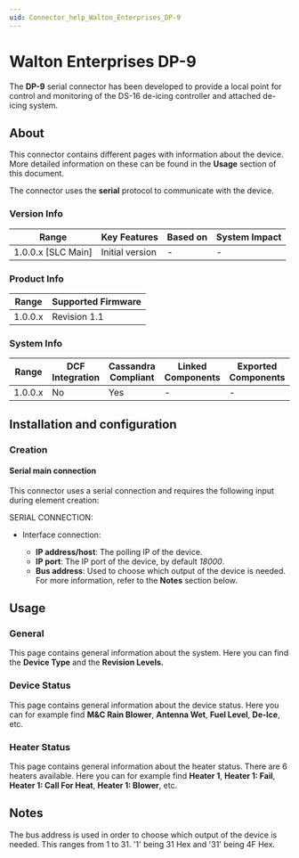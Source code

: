 ```yaml
---
uid: Connector_help_Walton_Enterprises_DP-9
---
```


# Walton Enterprises DP-9

The **DP-9** serial connector has been developed to provide a local point for control and monitoring of the DS-16 de-icing controller and attached de-icing system.

## About

This connector contains different pages with information about the device. More detailed information on these can be found in the **Usage** section of this document.

The connector uses the **serial** protocol to communicate with the device.

### Version Info

| Range                | Key Features     | Based on     | System Impact     |
|----------------------|------------------|--------------|-------------------|
| 1.0.0.x [SLC Main]   | Initial version  | -            | -                 |

### Product Info

| Range     | Supported Firmware     |
|-----------|------------------------|
| 1.0.0.x   | Revision 1.1           |

### System Info

| Range     | DCF Integration     | Cassandra Compliant     | Linked Components     | Exported Components     |
|-----------|---------------------|-------------------------|-----------------------|-------------------------|
| 1.0.0.x   | No                  | Yes                     | -                     | -                       |

## Installation and configuration

### Creation

#### Serial main connection

This connector uses a serial connection and requires the following input during element creation:

SERIAL CONNECTION:

- Interface connection:

  - **IP address/host**: The polling IP of the device.
  - **IP port**: The IP port of the device, by default *18000*.
  - **Bus address**: Used to choose which output of the device is needed. For more information, refer to the **Notes** section below.

## Usage

### General

This page contains general information about the system. Here you can find the **Device Type** and the **Revision Levels.**

### Device Status

This page contains general information about the device status. Here you can for example find **M&C Rain Blower**, **Antenna Wet**, **Fuel Level**, **De-Ice**, etc.

### Heater Status

This page contains general information about the heater status. There are 6 heaters available. Here you can for example find **Heater 1**, **Heater 1: Fail**, **Heater 1: Call For Heat**, **Heater 1: Blower**, etc.

## Notes

The bus address is used in order to choose which output of the device is needed. This ranges from 1 to 31. '1' being 31 Hex and '31' being 4F Hex.
